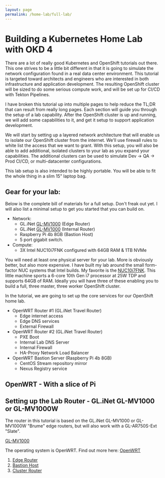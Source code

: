 ```yaml
---
layout: page
permalink: /home-lab/full-lab/
---
```

# Building a Kubernetes Home Lab with OKD 4

There are a lot of really good Kubernetes and OpenShift tutorials out there.  This one strives to be a little bit different in that it is going to simulate the network configuration found in a real data center environment.  This tutorial is targeted toward architects and engineers who are interested in both infrastructure and application development.  The resulting OpenShift cluster will be sized to do some serious compute work, and will be set up for CI/CD with Tekton Pipelines.

I have broken this tutorial up into multiple pages to help reduce the TL;DR that can result from really long pages.  Each section will guide you through the setup of a lab capability.  After the OpenShift cluster is up and running, we will add some capabilities to it, and get it setup to support application development.

We will start by setting up a layered network architecture that will enable us to isolate our OpenShift cluster from the internet.  We'll use firewall rules to white list the access that we want to grant.  With this setup, you will also be able to add additional, isolated clusters to your lab as you expand your capabilities.  The additional clusters can be used to simulate Dev -> QA -> Prod CI/CD, or multi-datacenter configurations.

This lab setup is also intended to be highly portable.  You will be able to fit the whole thing in a slim 15" laptop bag.

## Gear for your lab:

Below is the complete bill of materials for a full setup.  Don't freak out yet.  I will also list a minimal setup to get you started that you can build on.

* Network:
  * GL.iNet [GL-MV1000](https://www.gl-inet.com/products/gl-mv1000/) (Edge Router)
  * GL.iNet [GL-MV1000](https://www.gl-inet.com/products/gl-mv1000/) (Internal Router)
  * Raspberry Pi 4b 8GB (Bastion Host)
  * 5 port gigabit switch.
* Compute:
  * 3X Intel NUC10i7FNK configured with 64GB RAM & 1TB NVMe

You will need at least one physical server for your lab.  More is obviously better, but also more expensive.  I have built my lab around the small form-factor NUC systems that Intel builds.  My favorite is the [NUC10i7FNK](https://www.intel.com/content/www/us/en/products/boards-kits/nuc/kits/nuc10i7fnk.html).  This little machine sports a 6-core 10th Gen i7 processor at 25W TDP and supports 64GB of RAM.  Ideally you will have three of these enabling you to build a full, three master, three worker OpenShift cluster.

In the tutorial, we are going to set up the core services for our OpenShift home lab.

* OpenWRT Router #1 (GL.iNet Travel Router)
  * Edge internet access
  * Edge DNS services
  * External Firewall
* OpenWRT Router #2 (GL.iNet Travel Router)
  * PXE Boot
  * Internal Lab DNS Server
  * Internal Firewall
  * HA-Proxy Network Load Balancer
* OpenWRT Bastion Server (Raspberry Pi 4b 8GB)
  * CentOS Stream repository mirror
  * Nexus Registry service

## OpenWRT - With a slice of Pi

## __Setting up the Lab Router - GL.iNet GL-MV1000 or GL-MV1000W__

The router in this tutorial is based on the GL.iNet GL-MV1000 or GL-MV1000W "Brume" edge routers, but will also work with a GL-AR750S-Ext "Slate".

[GL-MV1000](https://www.gl-inet.com/products/gl-mv1000/)

The operating system is OpenWRT.  Find out more here: [OpenWRT](https://openwrt.org)

1. [Edge Router](/home-lab/edge-router)
1. [Bastion Host](/home-lab/bastion-pi)
1. [Cluster Router](/home-lab/cluster-router)
